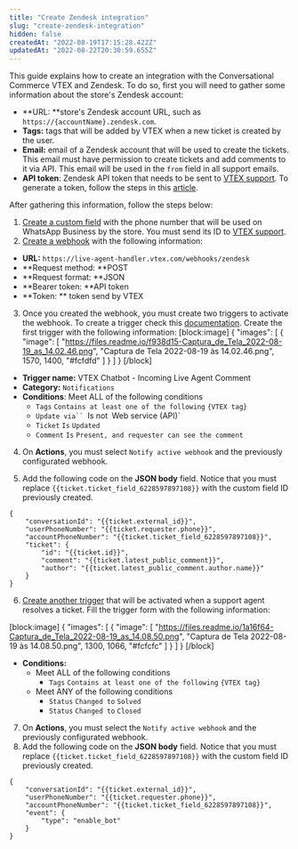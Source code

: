 ```yaml
---
title: "Create Zendesk integration"
slug: "create-zendesk-integration"
hidden: false
createdAt: "2022-08-19T17:15:28.422Z"
updatedAt: "2022-08-22T20:30:59.655Z"
---
```

This guide explains how to create an integration with the Conversational Commerce VTEX and Zendesk. To do so, first you will need to gather some information about the store's Zendesk account:


* **URL: **store's Zendesk account URL, such as ``https://{accountName}.zendesk.com``.
* **Tags:** tags that will be added by VTEX when a new ticket is created by the user.
* **Email:** email of a Zendesk account that will be used to create the tickets. This email must have permission to create tickets and add comments to it via API. This email will be used in the `from` field in all support emails.
* **API token**: Zendesk API token that needs to be sent to [VTEX support](https://support.vtex.com/hc/en-us/requests). To generate a token, follow the steps in this [article](https://support.zendesk.com/hc/en-us/articles/4408889192858-Generating-a-new-API-token). 

After gathering this information, follow the steps below:



1. [Create a custom field](https://support.zendesk.com/hc/en-us/articles/4408883152794) with the phone number that will be used on WhatsApp Business by the store. You must send its ID to [VTEX support](https://support.vtex.com/hc/en-us/requests). 
2. [Create a webhook](https://support.zendesk.com/hc/en-us/articles/4408839108378-Creating-webhooks-in-Admin-Center) with the following information:
  * **URL:** `https://live-agent-handler.vtex.com/webhooks/zendesk`
  * **Request method: **POST
  * **Request format: **JSON
  * **Bearer token: **API token
  * **Token: **  token send by VTEX
3. Once you created the webhook, you must create two triggers to activate the webhook. To create a trigger check this [documentation](https://support.zendesk.com/hc/en-us/articles/4408886797466). Create the first trigger with the following information:
[block:image]
{
  "images": [
    {
      "image": [
        "https://files.readme.io/f938d15-Captura_de_Tela_2022-08-19_as_14.02.46.png",
        "Captura de Tela 2022-08-19 às 14.02.46.png",
        1570,
        1400,
        "#fcfdfd"
      ]
    }
  ]
}
[/block]
    




  * **Trigger name:** VTEX Chatbot - Incoming Live Agent Comment
  * **Category:** `Notifications`
  * **Conditions**: Meet ALL of the following conditions
      * `Tags` `Contains at least one of the following` `{VTEX tag}`
      * `Update via`` `Is not` `Web service (API)`
      * `Ticket` `Is` `Updated`
      * `Comment` `Is` `Present, and requester can see the comment`

4.  On **Actions**, you must select `Notify active webhook` and the previously configurated webhook.

5. Add the following code on the **JSON body** field. Notice that you must replace ``{{ticket.ticket_field_6228597897108}}`` with the custom field ID previously created.

```
{
	"conversationId": "{{ticket.external_id}}",
	"userPhoneNumber": "{{ticket.requester.phone}}",
	"accountPhoneNumber": "{{ticket.ticket_field_6228597897108}}",
	"ticket": {
		"id": "{{ticket.id}}",
		"comment": "{{ticket.latest_public_comment}}",
		"author": "{{ticket.latest_public_comment.author.name}}"
	}
}
```

6. [Create another trigger](https://support.zendesk.com/hc/en-us/articles/4408886797466) that will be activated when a support agent resolves a ticket. Fill the trigger form with the following information:


[block:image]
{
  "images": [
    {
      "image": [
        "https://files.readme.io/1a16f64-Captura_de_Tela_2022-08-19_as_14.08.50.png",
        "Captura de Tela 2022-08-19 às 14.08.50.png",
        1300,
        1066,
        "#fcfcfc"
      ]
    }
  ]
}
[/block]
  * **Conditions:** 
      * Meet ALL of the following conditions
          * ``Tags`` ``Contains at least one of the following`` ``{VTEX tag}``
      * Meet ANY of the following conditions
          * ``Status`` ``Changed to`` ``Solved``
          * ``Status`` ``Changed to`` ``Closed``

7. On **Actions**, you must select the `Notify active webhook` and the previously configurated webhook.
8. Add the following code on the **JSON body** field. Notice that you must replace ``{{ticket.ticket_field_6228597897108}}`` with the custom field ID previously created.

```
{
	"conversationId": "{{ticket.external_id}}",
	"userPhoneNumber": "{{ticket.requester.phone}}",
	"accountPhoneNumber": "{{ticket.ticket_field_6228597897108}}",
	"event": {
		"type": "enable_bot"
	}
}
```